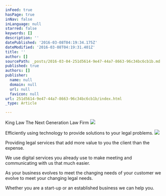 ```yaml
---
inFeed: true
hasPage: true
inNav: false
inLanguage: null
starred: false
keywords: []
description: ''
datePublished: '2016-03-08T04:19:34.175Z'
dateModified: '2016-03-08T04:19:31.401Z'
title: ''
author: []
sourcePath: _posts/2016-03-04-251d5614-9e47-44a7-8663-96c34bc6cb1b.md
published: true
authors: []
publisher:
  name: null
  domain: null
  url: null
  favicon: null
url: 251d5614-9e47-44a7-8663-96c34bc6cb1b/index.html
_type: Article

---
```

King Law The Next Generation Law Firm
![](https://the-grid-user-content.s3-us-west-2.amazonaws.com/48c497f5-0fdf-4065-bbba-2bd93c1cb1ad.jpg)

Efficiently using technology to provide solutions to your legal problems. ![](https://the-grid-user-content.s3-us-west-2.amazonaws.com/f25a073b-9e2f-45fe-a54e-953dbf908966.jpg)

Providing legal services that add more value to you the client than the expense. 

We use digital services you already use to make meeting and communicating with us that much easier. 

As your business evolves to meet the changing needs of your customer we evolve to meet your changing legal needs.  

Whether you are a start-up or an established business we can help you.